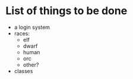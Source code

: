 # List of things to be done

- a login system
- races:
  - elf
  - dwarf
  - human
  - orc
  - other?
- classes
